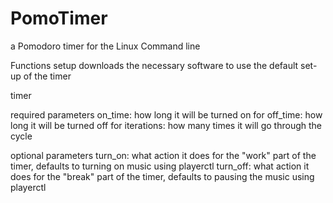 # PomoTimer
a Pomodoro timer for the Linux Command line

Functions
setup
  downloads the necessary software to use the default set-up of the timer

timer

  required parameters
    on_time: how long it will be turned on for
    off_time: how long it will be turned off for
    iterations: how many times it will go through the cycle
    
  optional parameters
    turn_on: what action it does for the "work" part of the timer, defaults to turning on music using playerctl
    turn_off: what action it does for the "break" part of the timer, defaults to pausing the music using playerctl
